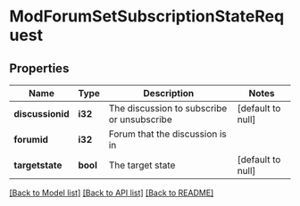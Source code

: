# ModForumSetSubscriptionStateRequest

## Properties

Name | Type | Description | Notes
------------ | ------------- | ------------- | -------------
**discussionid** | **i32** | The discussion to subscribe or unsubscribe | [default to null]
**forumid** | **i32** | Forum that the discussion is in | 
**targetstate** | **bool** | The target state | [default to null]

[[Back to Model list]](../README.md#documentation-for-models) [[Back to API list]](../README.md#documentation-for-api-endpoints) [[Back to README]](../README.md)


